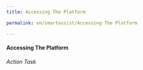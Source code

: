 ```yaml
---
title: Accessing The Platform

permalink: en/smartassist/Accessing The Platform

---
```

#### Accessing The Platform
###### Action Task
